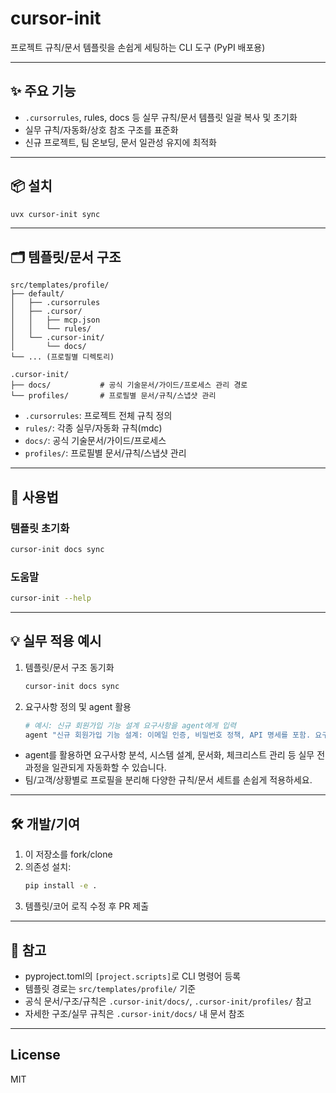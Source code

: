 # cursor-init

프로젝트 규칙/문서 템플릿을 손쉽게 세팅하는 CLI 도구 (PyPI 배포용)

---

## ✨ 주요 기능

- `.cursorrules`, rules, docs 등 실무 규칙/문서 템플릿 일괄 복사 및 초기화
- 실무 규칙/자동화/상호 참조 구조를 표준화
- 신규 프로젝트, 팀 온보딩, 문서 일관성 유지에 최적화

---

## 📦 설치

```bash
uvx cursor-init sync
```

---

## 🗂️ 템플릿/문서 구조

```
src/templates/profile/
├── default/
│   ├── .cursorrules
│   ├── .cursor/
│   │   ├── mcp.json
│   │   └── rules/
│   └── .cursor-init/
│       └── docs/
└── ... (프로필별 디렉토리)

.cursor-init/
├── docs/           # 공식 기술문서/가이드/프로세스 관리 경로
└── profiles/       # 프로필별 문서/규칙/스냅샷 관리
```

- `.cursorrules`: 프로젝트 전체 규칙 정의
- `rules/`: 각종 실무/자동화 규칙(mdc)
- `docs/`: 공식 기술문서/가이드/프로세스
- `profiles/`: 프로필별 문서/규칙/스냅샷 관리

---

## 🚀 사용법

### 템플릿 초기화

```bash
cursor-init docs sync
```

### 도움말

```bash
cursor-init --help
```

---

## 💡 실무 적용 예시

1. 템플릿/문서 구조 동기화

   ```bash
   cursor-init docs sync
   ```

2. 요구사항 정의 및 agent 활용
   ```bash
   # 예시: 신규 회원가입 기능 설계 요구사항을 agent에게 입력
   agent "신규 회원가입 기능 설계: 이메일 인증, 비밀번호 정책, API 명세를 포함. 요구사항에 맞게 문서를 업데이트 해주세요."
   ```

- agent를 활용하면 요구사항 분석, 시스템 설계, 문서화, 체크리스트 관리 등 실무 전 과정을 일관되게 자동화할 수 있습니다.
- 팀/고객/상황별로 프로필을 분리해 다양한 규칙/문서 세트를 손쉽게 적용하세요.

---

## 🛠️ 개발/기여

1. 이 저장소를 fork/clone
2. 의존성 설치:
   ```bash
   pip install -e .
   ```
3. 템플릿/코어 로직 수정 후 PR 제출

---

## 📝 참고

- pyproject.toml의 `[project.scripts]`로 CLI 명령어 등록
- 템플릿 경로는 `src/templates/profile/` 기준
- 공식 문서/구조/규칙은 `.cursor-init/docs/`, `.cursor-init/profiles/` 참고
- 자세한 구조/실무 규칙은 `.cursor-init/docs/` 내 문서 참조

---

## License

MIT
